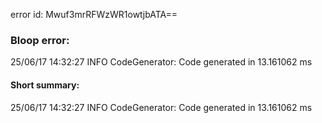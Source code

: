 error id: Mwuf3mrRFWzWR1owtjbATA==
### Bloop error:

25/06/17 14:32:27 INFO CodeGenerator: Code generated in 13.161062 ms
#### Short summary: 

25/06/17 14:32:27 INFO CodeGenerator: Code generated in 13.161062 ms